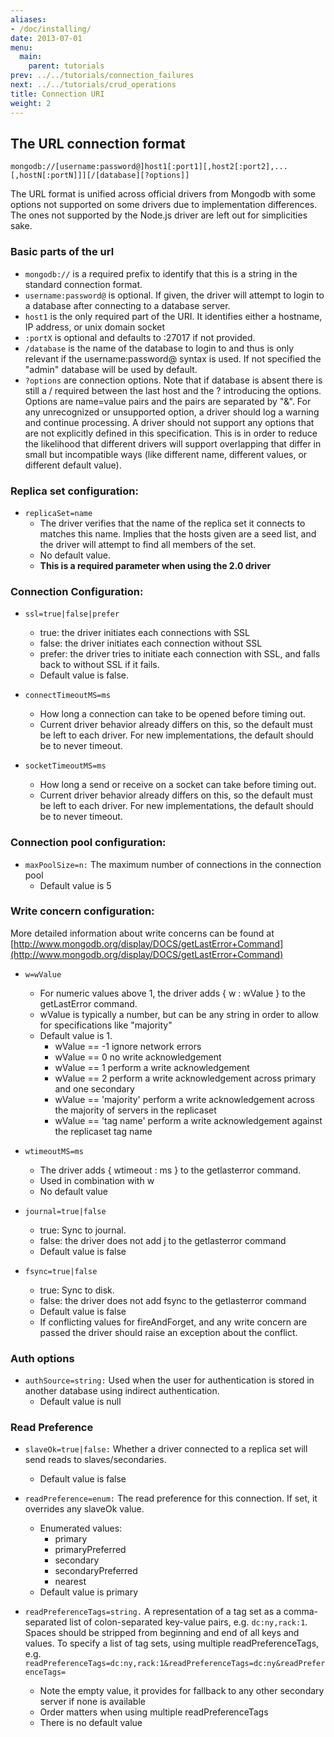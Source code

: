 ```yaml
---
aliases:
- /doc/installing/
date: 2013-07-01
menu:
  main:
    parent: tutorials
prev: ../../tutorials/connection_failures
next: ../../tutorials/crud_operations
title: Connection URI
weight: 2
---
```

## The URL connection format

    mongodb://[username:password@]host1[:port1][,host2[:port2],...[,hostN[:portN]]][/[database][?options]]

The URL format is unified across official drivers from Mongodb with some options not supported on some drivers due to implementation differences. The ones not supported by the Node.js driver are left out for simplicities sake.

### Basic parts of the url
  * `mongodb://` is a required prefix to identify that this is a string in the standard connection format.
  * `username:password@` is optional. If given, the driver will attempt to login to a database after connecting to a database server.
  * `host1` is the only required part of the URI. It identifies either a hostname, IP address, or unix domain socket
  * `:portX` is optional and defaults to :27017 if not provided.
  * `/database` is the name of the database to login to and thus is only relevant if the username:password@ syntax is used. If not specified the "admin" database will be used by default.
  * `?options` are connection options. Note that if database is absent there is still a / required between the last host and the ? introducing the options. Options are name=value pairs and the pairs are separated by "&". For any unrecognized or unsupported option, a driver should log a warning and continue processing. A driver should not support any options that are not explicitly defined in this specification. This is in order to reduce the likelihood that different drivers will support overlapping that differ in small but incompatible ways (like different name, different values, or different default value).

### Replica set configuration:
* `replicaSet=name`
    * The driver verifies that the name of the replica set it connects to matches this name. Implies that the hosts given are a seed list, and the driver will attempt to find all members of the set.
    * No default value.
    * **This is a required parameter when using the 2.0 driver**

### Connection Configuration:
* `ssl=true|false|prefer`
    * true: the driver initiates each connections with SSL
    * false: the driver initiates each connection without SSL
    * prefer: the driver tries to initiate each connection with SSL, and falls back to without SSL if it fails.
    * Default value is false.

* `connectTimeoutMS=ms`
    * How long a connection can take to be opened before timing out.
    * Current driver behavior already differs on this, so the default must be left to each driver. For new implementations, the default should be to never timeout.

* `socketTimeoutMS=ms`
    * How long a send or receive on a socket can take before timing out.
    * Current driver behavior already differs on this, so the default must be left to each driver. For new implementations, the default should be to never timeout.

### Connection pool configuration:
* `maxPoolSize=n:` The maximum number of connections in the connection pool
    * Default value is 5

### Write concern configuration:
More detailed information about write concerns can be found at [http://www.mongodb.org/display/DOCS/getLastError+Command](http://www.mongodb.org/display/DOCS/getLastError+Command)

* `w=wValue`
    * For numeric values above 1, the driver adds { w : wValue } to the getLastError command.
    * wValue is typically a number, but can be any string in order to allow for specifications like "majority"
    * Default value is 1.
      * wValue == -1 ignore network errors
      * wValue == 0 no write acknowledgement
      * wValue == 1 perform a write acknowledgement
      * wValue == 2 perform a write acknowledgement across primary and one secondary
      * wValue == 'majority' perform a write acknowledgement across the majority of servers in the replicaset
      * wValue == 'tag name' perform a write acknowledgement against the replicaset tag name

* `wtimeoutMS=ms`
    * The driver adds { wtimeout : ms } to the getlasterror command.
    * Used in combination with w
    * No default value

* `journal=true|false`
    * true: Sync to journal.
    * false: the driver does not add j to the getlasterror command
    * Default value is false

* `fsync=true|false`
    * true: Sync to disk.
    * false: the driver does not add fsync to the getlasterror command
    * Default value is false
    * If conflicting values for fireAndForget, and any write concern are passed the driver should raise an exception about the conflict.

### Auth options
* `authSource=string:` Used when the user for authentication is stored in another database using indirect authentication.
    * Default value is null

### Read Preference
* `slaveOk=true|false:` Whether a driver connected to a replica set will send reads to slaves/secondaries.
    * Default value is false

* `readPreference=enum:` The read preference for this connection. If set, it overrides any slaveOk value.
    * Enumerated values:
      * primary
      * primaryPreferred
      * secondary
      * secondaryPreferred
      * nearest
    * Default value is primary

* `readPreferenceTags=string.` A representation of a tag set as a comma-separated list of colon-separated key-value pairs, e.g. `dc:ny,rack:1`. Spaces should be stripped from beginning and end of all keys and values. To specify a list of tag sets, using multiple readPreferenceTags, e.g. `readPreferenceTags=dc:ny,rack:1&readPreferenceTags=dc:ny&readPreferenceTags=`
    * Note the empty value, it provides for fallback to any other secondary server if none is available
    * Order matters when using multiple readPreferenceTags
    * There is no default value